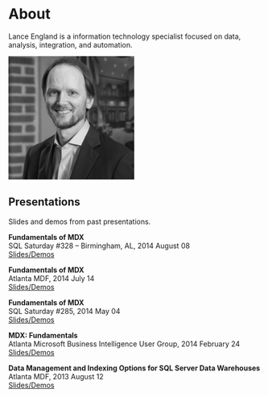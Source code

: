 # About

Lance England is a information technology specialist focused on data, analysis, integration, and automation.

![Lance England profile picture](/assets/img/lance_england.jpg)

## Presentations

Slides and demos from past presentations.

**Fundamentals of MDX**  
SQL Saturday #328 – Birmingham, AL, 2014 August 08  
[Slides/Demos](/assets/presentations/fundamentals_of_mdx_sqlsat328.zip)

**Fundamentals of MDX**  
Atlanta MDF, 2014 July 14  
[Slides/Demos](/assets/presentations/fundamentals_of_mdx_atlantamdf.zip)

**Fundamentals of MDX**  
SQL Saturday #285, 2014 May 04  
[Slides/Demos](/assets/presentations/fundamentals_of_mdx_sqlsat285.zip)

**MDX: Fundamentals**  
Atlanta Microsoft Business Intelligence User Group, 2014 February 24  
[Slides/Demos](/assets/presentations/mdx_fundamentals_atlantabi.zip)

**Data Management and Indexing Options for SQL Server Data Warehouses**  
Atlanta MDF, 2013 August 12  
[Slides/Demos](/assets/presentations/data_mgmt_atlantamdf.zip)
